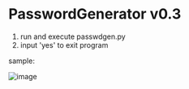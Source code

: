 # PasswordGenerator v0.3

1. run and execute passwdgen.py
2. input 'yes' to exit program

sample:

![image](https://i.imgur.com/EZ6vdNu.png)
